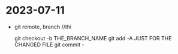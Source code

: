 # 2023-07-11
- git remote, branch  //thi

    git checkout -b THE_BRANCH_NAME
    git add -A   JUST FOR THE CHANGED FILE
    git commit - 
    